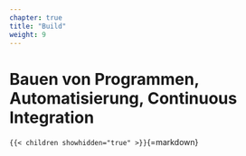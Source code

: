 ```yaml
---
chapter: true
title: "Build"
weight: 9
---
```



# Bauen von Programmen, Automatisierung, Continuous Integration


`{{< children showhidden="true" >}}`{=markdown}
